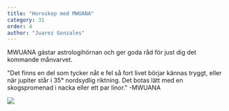 ```yaml
---
title: "Horoskop med MWUANA"
category: 31
order: 4
author: "Juarez Gonzales"
---
```

MWUANA gästar astrologihörnan och ger goda råd för just dig det kommande månvarvet.

"Det finns en del som tycker nåt e fel så fort livet börjar kännas tryggt, eller när jupiter står i 35° nordsydlig riktning. Det botas lätt med en skogspromenad i nacka eller ett par linor." -MWUANA

<img class="svg" src="https://dbuggen.s3.amazonaws.com/3_19/horoskop.jpg">

